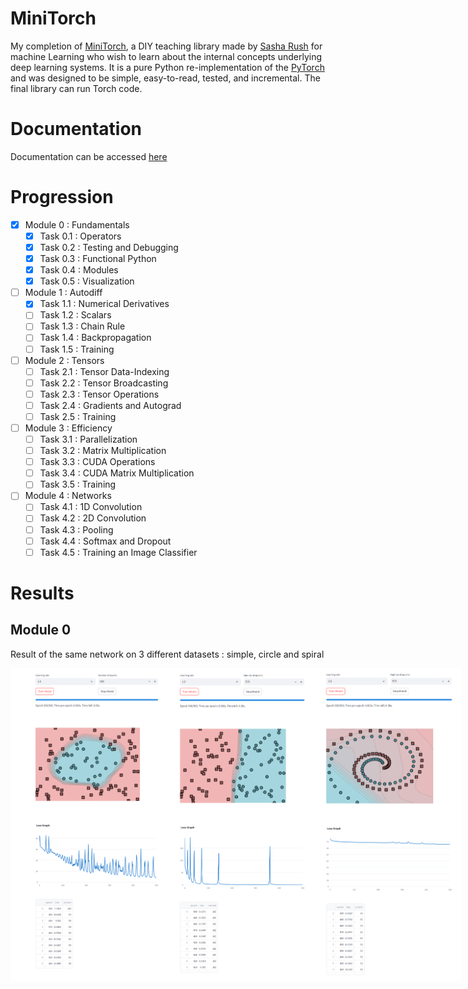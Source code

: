 # MiniTorch
My completion of [MiniTorch](https://github.com/minitorch/minitorch), a DIY teaching library made by [Sasha Rush](https://www.youtube.com/@srush_nlp) for machine Learning who wish to learn about the internal concepts underlying deep learning systems. It is a pure Python re-implementation of the [PyTorch](https://pytorch.org/) and was designed to be simple, easy-to-read, tested, and incremental. The final library can run Torch code.

# Documentation

Documentation can be accessed [here](https://minitorch.github.io/)

# Progression

- [x] Module 0 : Fundamentals
  - [x] Task 0.1 : Operators
  - [x] Task 0.2 : Testing and Debugging
  - [x] Task 0.3 : Functional Python
  - [x] Task 0.4 : Modules
  - [x] Task 0.5 : Visualization
- [ ] Module 1 : Autodiff
  - [x] Task 1.1 : Numerical Derivatives
  - [ ] Task 1.2 : Scalars
  - [ ] Task 1.3 : Chain Rule
  - [ ] Task 1.4 : Backpropagation
  - [ ] Task 1.5 : Training
- [ ] Module 2 : Tensors
  - [ ] Task 2.1 : Tensor Data-Indexing
  - [ ] Task 2.2 : Tensor Broadcasting
  - [ ] Task 2.3 : Tensor Operations
  - [ ] Task 2.4 : Gradients and Autograd
  - [ ] Task 2.5 : Training
- [ ] Module 3 : Efficiency
  - [ ] Task 3.1 : Parallelization
  - [ ] Task 3.2 : Matrix Multiplication
  - [ ] Task 3.3 : CUDA Operations
  - [ ] Task 3.4 : CUDA Matrix Multiplication
  - [ ] Task 3.5 : Training
- [ ] Module 4 : Networks
  - [ ] Task 4.1 : 1D Convolution
  - [ ] Task 4.2 : 2D Convolution
  - [ ] Task 4.3 : Pooling
  - [ ] Task 4.4 : Softmax and Dropout
  - [ ] Task 4.5 : Training an Image Classifier

# Results
## Module 0
Result of the same network on 3 different datasets : simple, circle and spiral

<div style="display: flex; gap: 50;">
    <img src="results/0.5_circle.PNG" alt="Image 1" height="500">
    <img src="results/0.5_simple.PNG" alt="Image 2" height="500">
    <img src="results/0.5_spiral.PNG" alt="Image 3" height="500">
</div>
